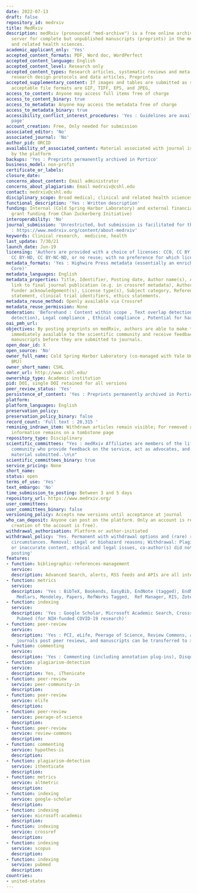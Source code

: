 ```yaml
---
date: 2022-07-13
draft: false
repository_id: medrxiv
title: MedRxiv
description: medRxiv (pronounced "med-archive") is a free online archive and distribution
  server for complete but unpublished manuscripts (preprints) in the medical, clinical,
  and related health sciences.
academic_applicant_only: 'Yes'
accepted_content_formats: PDF, Word doc, WordPerfect
accepted_content_language: English
accepted_content_level: Research only
accepted_content_types: Research articles, systematic reviews and meta-analyses, clinical
  research design protocols and data articles, Preprints
accepted_supplementary_content: If images and tables are submitted as separate files,
  acceptable file formats are GIF, TIFF, EPS, and JPEG,
access_to_content: Anyone may access full items free of charge
access_to_content_binary: true
access_to_metadata: Anyone may access the metadata free of charge
access_to_metadata_binary: true
accessibility_conflict_interest_procedures: 'Yes : Guidelines are available on this
  page'
account_creation: Free, Only needed for submission
associated_editor: 'No'
associated_journal: 'No'
author_pid: ORCID
availability_of_associated_content: Material associated with journal is hosted also
  by the platform
backups: 'Yes : Preprints permanently archived in Portico'
business_model: non-profit
certificate_or_labels:
closure_date:
concerns_about_content: Email administrator
concerns_about_plagiarism: Email medrxiv@cshl.edu
contact: medrxiv@cshl.edu
disciplinary_scope: Broad medical, clinical and related health sciences
functional_description: 'Yes : Written description'
funding: Internal (Cold Spring Harbor Laboratory) and external financial support (multiyear
  grant funding from Chan Zuckerberg Initiative)
interoperability: 'No'
journal_submission: 'Unrestricted, but submission is facilitated for those journals
  : https://www.medrxiv.org/content/about-medrxiv'
keywords: Clinical research,  medicine, health
last_update: 7/30/21
launch_date: Jun-19
licensing: 'Authors are provided with a choice of licenses: CC0, CC BY, CC BY-NC,
  CC BY-ND, CC BY-NC-ND, or no reuse; with no preference for which license chosen'
metadata_formats: 'Yes : Highwire Press metadata (essentially an enrichment of Dublin
  Core)'
metadata_languages: English
metadata_properties: Title, Identifier, Posting date, Author name(s), Abstract, Relational
  link to final journal publication (e.g. in crossref metadata), Author affiliation(s),
  Funder acknowledgement(s), License type(s), Subject category, References, data availability
  statement, clinical trial identifiers, ethics statements.
metadata_reuse_method: Openly available via Crossref
metadata_reuse_permission: None
moderation: 'Beforehand : Content within scope , Text overlap detection (plagiarism
  detection), Legal compliance , Ethical compliance , Potential for harm if posted'
oai_pmh_url:
objectives: By posting preprints on medRxiv, authors are able to make their findings
  immediately available to the scientific community and receive feedback on draft
  manuscripts before they are submitted to journals.
open_doar_id: X
open_source: 'No'
owner_full_name: Cold Spring Harbor Laboratory (co-managed with Yale University and
  BMJ)
owner_short_name: CSHL
owner_url: http://www.cshl.edu/
ownership_type: Academic institution
pid: DOI, single DOI retained for all versions
peer_review_status: 'Yes'
persistence_of_content: 'Yes : Preprints permanently archived in Portico'
platform:
platform_languages: English
preservation_policy:
preservation_policy_binary: false
record_count: 'Full text : 20,315 '
remining_indrawn_item: Withdrawn articles remain visible; For removed articles, basic
  information remains on a tombstone page
repository_type: Disciplinary
scientific_committees: "Yes : medRxiv Affiliates are members of the life sciences
  community who provide feedback on the service, act as advocates, and help in screening
  material submitted..\n\n"
scientific_committees_binary: true
service_pricing: None
short_name:
status: open
terms_of_use: 'Yes'
text_embargo: 'No'
time_submission_to_posting: Between 3 and 5 days
repository_url: https://www.medrxiv.org/
user_committees:
user_committees_binary: false
versioning_policy: Accepts new versions until acceptance at journal
who_can_deposit: Anyone can post on the platform. Only an account is required ( The
  creation of the account is free).
withdrawal_authorisation: Platform or author-initiated
withdrawal_policy: 'Yes. Permanent with withdrawal options and (rare) removal in extraneous
  circumstances. Removal: Legal or biohazard reasons; Withdrawal: Plagiarism, false
  or inaccurate content, ethical and legal issues, co-author(s) did not consent to
  posting'
features:
- function: bibliographic-references-management
  service:
  description: Advanced Search, alerts, RSS feeds and APIs are all integrated
- function: metrics
  service:
  description: 'Yes : BibTeX, Bookends, EasyBib, EndNote (tagged), EndNote 8 (xml),
    Medlars, Mendeley, Papers, RefWorks Tagged,  Ref Manager, RIS, Zotero'
- function: indexing
  service:
  description: 'Yes : Google Scholar, Microsoft Academic Search, Crossref, Scopus,
    Pubmed (for NIH-funded COVID-19 research)'
- function: peer-review
  service:
  description: 'Yes : PCI, eLife, Peerage of Science, Review Commons, and EMBO Press
    journals post peer reviews, and manuscripts can be transferred to >100 journals.'
- function: commenting
  service:
  description: 'Yes : Commenting (including annotation plug-ins), Disqus'
- function: plagiarism-detection
  service:
  description: Yes, iThenicate
- function: peer-review
  service: peer-community-in
  description:
- function: peer-review
  service: elife
  description:
- function: peer-review
  service: peerage-of-science
  description:
- function: peer-review
  service: review-commons
  description:
- function: commenting
  service: hypothes-is
  description:
- function: plagiarism-detection
  service: ithenticate
  description:
- function: metrics
  service: altmetric
  description:
- function: indexing
  service: google-scholar
  description:
- function: indexing
  service: microsoft-academic
  description:
- function: indexing
  service: crossref
  description:
- function: indexing
  service: scopus
  description:
- function: indexing
  service: pubmed
  description:
countries:
- united-states
---
```



